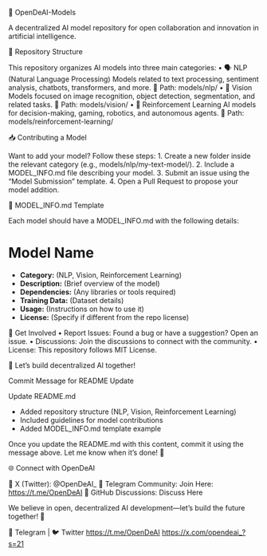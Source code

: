 🚀 OpenDeAI-Models

A decentralized AI model repository for open collaboration and innovation in artificial intelligence.

📂 Repository Structure

This repository organizes AI models into three main categories:
	•	🗣️ NLP (Natural Language Processing)
Models related to text processing, sentiment analysis, chatbots, transformers, and more.
📍 Path: models/nlp/
	•	👀 Vision
Models focused on image recognition, object detection, segmentation, and related tasks.
📍 Path: models/vision/
	•	🤖 Reinforcement Learning
AI models for decision-making, gaming, robotics, and autonomous agents.
📍 Path: models/reinforcement-learning/

📥 Contributing a Model

Want to add your model? Follow these steps:
	1.	Create a new folder inside the relevant category (e.g., models/nlp/my-text-model/).
	2.	Include a MODEL_INFO.md file describing your model.
	3.	Submit an issue using the “Model Submission” template.
	4.	Open a Pull Request to propose your model addition.

📝 MODEL_INFO.md Template

Each model should have a MODEL_INFO.md with the following details:

# Model Name
- **Category:** (NLP, Vision, Reinforcement Learning)
- **Description:** (Brief overview of the model)
- **Dependencies:** (Any libraries or tools required)
- **Training Data:** (Dataset details)
- **Usage:** (Instructions on how to use it)
- **License:** (Specify if different from the repo license)

🔗 Get Involved
	•	Report Issues: Found a bug or have a suggestion? Open an issue.
	•	Discussions: Join the discussions to connect with the community.
	•	License: This repository follows MIT License.

🚀 Let’s build decentralized AI together!

Commit Message for README Update

Update README.md  
- Added repository structure (NLP, Vision, Reinforcement Learning)  
- Included guidelines for model contributions  
- Added MODEL_INFO.md template example  

Once you update the README.md with this content, commit it using the message above. Let me know when it’s done! 🚀

🌐 Connect with OpenDeAI

📌 X (Twitter): @OpenDeAI_
📌 Telegram Community: Join Here:
https://t.me/OpenDeAI
📌 GitHub Discussions: Discuss Here

We believe in open, decentralized AI development—let’s build the future together! 🚀

💬 Telegram | 🐦 Twitter 
https://t.me/OpenDeAI
https://x.com/opendeai_?s=21
